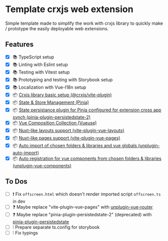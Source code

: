# Template crxjs web extension

Simple template made to simplify the work with crxjs library to quickly make / prototype the easily deployable web extensions.

## Features

- [X] 📚 TypeScript setup
- [X] 📚 Linting with Eslint setup
- [X] 📚 Testing with Vitest setup
- [X] 📚 Prototyping and testing with Storybook setup
- [X] 📚 Localization with Vue-I18n setup
- [X] 📦 [Crxjs library basic setup (@crxjs/vite-plugin)](@crxjs/vite-plugin)
- [X] 📦 [State & Store Management (Pinia)](https://pinia.vuejs.org/)
- [X] 📦 [State persistance plugin for Pinia configured for extension cross app synch (pinia-plugin-persistedstate-2)](https://github.com/iendeavor/pinia-plugin-persistedstate-2)
- [X] 📦 [Vue Composition Collection (Vueuse)](https://vueuse.org/)
- [X] 📦 [Nuxt-like layouts support (vite-plugin-vue-layouts)]([vite-plugin-vue-layouts](https://github.com/JohnCampionJr/vite-plugin-vue-layouts))
- [X] 📦 [Nuxt-like pages support (vite-plugin-vue-pages)]([vite-plugin-vue-pages](https://github.com/hannoeru/vite-plugin-pages))
- [X] 📦 [Auto import of chosen folders & libraries and vue globals (unplugin-auto-import)](https://github.com/antfu/unplugin-auto-import)
- [X] 📦 [Auto registration for vue components from chosen folders & libraries (unplugin-vue-components)](https://github.com/antfu/unplugin-vue-components)

## To Dos

- [ ] ❗ Fix `offscreen.html` which doesn't render imported script `offscreen.ts` in dev
- [ ] ❓ Maybe replace "vite-plugin-vue-pages" with [unplugin-vue-router](https://github.com/posva/unplugin-vue-router)
- [ ] ❓ Maybe replace "pinia-plugin-persistedstate-2" (deprecated) with [pinia-plugin-persistedstate](https://prazdevs.github.io/pinia-plugin-persistedstate/guide/migrating.html)
- [ ] ❕ Prepare separate ts.config for storybook
- [ ] ❕ Fix typings
